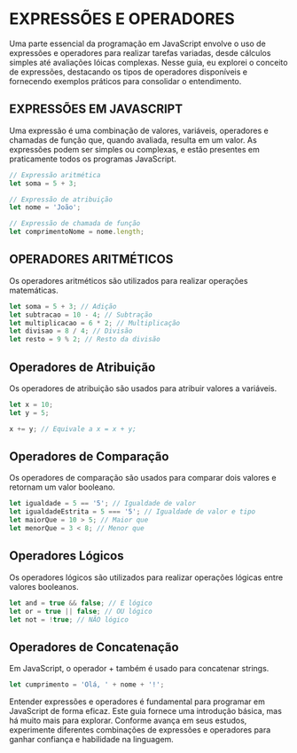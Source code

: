 # EXPRESSÕES E OPERADORES

Uma parte essencial da programação em JavaScript envolve o uso de expressões e operadores para realizar tarefas variadas, desde cálculos simples até avaliações lóicas complexas. Nesse guia, eu explorei o conceito de expressões, destacando os tipos de operadores disponíveis e fornecendo exemplos práticos para consolidar o entendimento.

## EXPRESSÕES EM JAVASCRIPT

Uma expressão é uma combinação de valores, variáveis, operadores e chamadas de função que, quando avaliada, resulta em um valor. As expressões podem ser simples ou complexas, e estão presentes em praticamente todos os programas JavaScript.

```js
// Expressão aritmética
let soma = 5 + 3;

// Expressão de atribuição
let nome = 'João';

// Expressão de chamada de função
let comprimentoNome = nome.length;
```

## OPERADORES ARITMÉTICOS

Os operadores aritméticos são utilizados para realizar operações matemáticas.

```js
let soma = 5 + 3; // Adição
let subtracao = 10 - 4; // Subtração
let multiplicacao = 6 * 2; // Multiplicação
let divisao = 8 / 4; // Divisão
let resto = 9 % 2; // Resto da divisão
```

## Operadores de Atribuição

Os operadores de atribuição são usados para atribuir valores a variáveis.

```js
let x = 10;
let y = 5;

x += y; // Equivale a x = x + y;
```

## Operadores de Comparação

Os operadores de comparação são usados para comparar dois valores e retornam um valor booleano.

```js
let igualdade = 5 == '5'; // Igualdade de valor
let igualdadeEstrita = 5 === '5'; // Igualdade de valor e tipo
let maiorQue = 10 > 5; // Maior que
let menorQue = 3 < 8; // Menor que
```

## Operadores Lógicos

Os operadores lógicos são utilizados para realizar operações lógicas entre valores booleanos.

```js
let and = true && false; // E lógico
let or = true || false; // OU lógico
let not = !true; // NÃO lógico
```

## Operadores de Concatenação

Em JavaScript, o operador + também é usado para concatenar strings.

```js
let cumprimento = 'Olá, ' + nome + '!';
```

Entender expressões e operadores é fundamental para programar em JavaScript de forma eficaz. Este guia fornece uma introdução básica, mas há muito mais para explorar. Conforme avança em seus estudos, experimente diferentes combinações de expressões e operadores para ganhar confiança e habilidade na linguagem.
